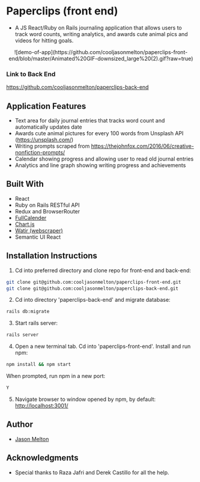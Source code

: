 # Paperclips (front end)
* A JS React/Ruby on Rails journaling application that allows users to track word counts, writing analytics, and awards cute animal pics and videos for hitting goals.  

<div align="center"> ![demo-of-app](https://github.com/cooljasonmelton/paperclips-front-end/blob/master/Animated%20GIF-downsized_large%20(2).gif?raw=true)</div>

### Link to Back End
<a href='https://github.com/cooljasonmelton/paperclips-front-end'>https://github.com/cooljasonmelton/paperclips-back-end<a>

## Application Features
* Text area for daily journal entries that tracks word count and automatically updates date
* Awards cute animal pictures for every 100 words from Unsplash API (https://unsplash.com/)
* Writing prompts scraped from https://thejohnfox.com/2016/06/creative-nonfiction-prompts/
* Calendar showing progress and allowing user to read old journal entries
* Analytics and line graph showing writing progress and achievements 

## Built With​
* React
* Ruby on Rails RESTful API
* Redux and BrowserRouter
* <a href='https://github.com/fullcalendar/fullcalendar-react'>FullCalender</a>
* <a href='https://www.chartjs.org/'>Chart.js</a>
* <a href='http://watir.com/'>Watir (webscraper)</a>
* Semantic UI React
​
## Installation Instructions
1. Cd into preferred directory and clone repo for front-end and back-end:
```bash
git clone git@github.com:cooljasonmelton/paperclips-front-end.git
git clone git@github.com:cooljasonmelton/paperclips-back-end.git
```
2. Cd into directory 'paperclips-back-end' and migrate database:
```bash
rails db:migrate
```
3. Start rails server:
```bash
rails server
```
4. Open a new terminal tab. Cd into 'paperclips-front-end'. Install and run npm:
```bash
npm install && npm start
```
When prompted, run npm in a new port:
```bash
Y
```
5. Navigate browser to window opened by npm, by default: <a href='http://localhost:3001/'> http://localhost:3001/ </a> 

## Author
* <a href='https://github.com/cooljasonmelton'> Jason Melton</a>

## Acknowledgments
* Special thanks to Raza Jafri and Derek Castillo for all the help.




